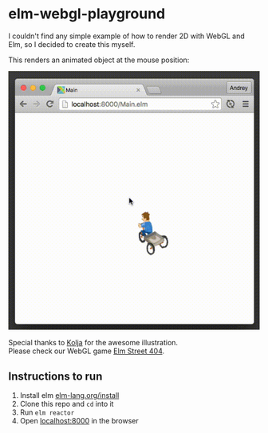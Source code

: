 # elm-webgl-playground

I couldn't find any simple example of how to render 2D
with WebGL and Elm, so I decided to create this myself.

This renders an animated object at the mouse position:

![Demo](screencast.gif)

Special thanks to [Kolja](https://github.com/kolja) for the awesome illustration.  
Please check our WebGL game [Elm Street 404](https://github.com/zalando/elm-street-404).

## Instructions to run

1. Install elm [elm-lang.org/install](http://elm-lang.org/install)
2. Clone this repo and `cd` into it
3. Run `elm reactor`
4. Open [localhost:8000](http://localhost:8000) in the browser
